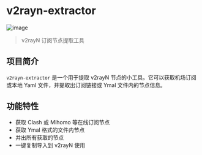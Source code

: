 # v2rayn-extractor

![image](https://github.com/user-attachments/assets/83f32d09-b008-451d-9b20-968ccd533e5e)

> v2rayN 订阅节点提取工具

## 项目简介

`v2rayn-extractor` 是一个用于提取 v2rayN 节点的小工具。它可以获取机场订阅或本地 Yaml 文件，并提取出订阅链接或 Ymal 文件内的节点信息。

## 功能特性

- 获取 Clash 或 Mihomo 等在线订阅节点
- 获取 Ymal 格式的文件内节点
- 并出所有获取的节点
- 一键复制导入到 v2rayN 使用
